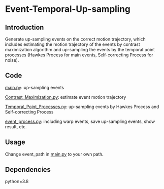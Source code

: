 # Event-Temporal-Up-sampling

## Introduction
Generate up-sampling events on the correct motion trajectory, which includes estimating the motion trajectory of the events by contrast maximization algorithm and up-sampling the events by the temporal point processes (Hawkes Process for main events, Self-correcting Process for noise).


## Code
[main.py](https://anonymous.4open.science/r/Event-Temporal-Up-sampling-70AB/main.py): up-sampling events

[Contrast_Maximization.py](https://anonymous.4open.science/r/Event-Temporal-Up-sampling-70AB/Contrast_Maximization.py): estimate event motion trajectory

[Temporal_Point_Processes.py](https://anonymous.4open.science/r/Event-Temporal-Up-sampling-70AB/Temporal_Point_Processes.py): up-sampling events by Hawkes Process and Self-correcting Process

[event_process.py](https://anonymous.4open.science/r/Event-Temporal-Up-sampling-70AB/event_process.py): including warp events, save up-sampling events, show result, etc.


## Usage
Change event_path in [main.py](https://anonymous.4open.science/r/Event-Temporal-Up-sampling-70AB/main.py) to your own path.


## Dependencies
python=3.8


